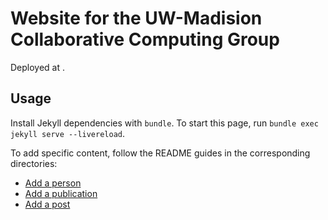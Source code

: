 # Website for the UW-Madision Collaborative Computing Group

Deployed at . 

## Usage

Install Jekyll dependencies with `bundle`. To start this page, run `bundle exec jekyll serve --livereload`.

To add specific content, follow the README guides in the corresponding directories:

* [Add a person](_people)
* [Add a publication](_publications)
* [Add a post](_posts)
